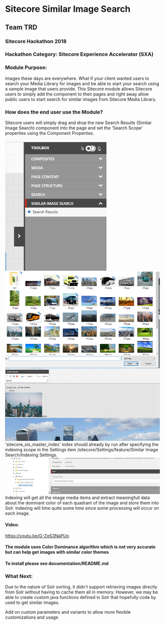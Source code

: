 # Sitecore Similar Image Search
## Team TRD
### Sitecore Hackathon 2018
### Hackathon Category: Sitecore Experience Accelerator (SXA)

### Module Purpose:
Images these days are everywhere. What if your client wanted users to search your Media Library for images and be able to start your search using a sample image that users provide.
This Sitecore module allows Sitecore users to simply add the component to their pages and right away allow public users to start search for similar images from Sitecore Media Library.

### How does the end user use the Module?
Sitecore users will simply drag and drop the new Search Results (Similar Image Search) component into the page and set the 'Search Scope' properties using the Component Properties.
![SXA ToolBox](documentation/images/Toolbox.PNG?raw=true "SXA ToolBox")
![Upload](documentation/images/upload.PNG?raw=true "Upload")
![Results](documentation/images/SXAOutput.PNG?raw=true "Results")
'sitecore_sis_master_index' index should already by run after specifying the indexing scope in the Settings item /sitecore/Settings/feature/Similar Image Search/Indexing Settings.
![Settings](documentation/images/Settings.PNG?raw=true "Settings")
Indexing will get all the image media items and extract meaningfull data about the dominant color of each quadrant of the image and store them into Solr. Indexing will time quite some time since some processing will occur on each image.

#### Video:
https://youtu.be/G-ZeS3NaPUo

#### The module uses Color Dominance algorithm which is not very accurate but can help get images with similar color themes
#### To install please see documentation/README.md
### What Next:
Due to the nature of Solr sorting, it didn't support retrieving images directly from Solr without having to cache them all in memory. However, we may be able to create custom java functions defined in Solr that hopefully code by used to get similar images.

Add on custom parameters and variants to allow more flexible customizations and usage